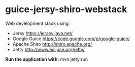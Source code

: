 guice-jersy-shiro-webstack
==========================

Web development stack using:

- Jersy https://jersey.java.net/
- Google Guice https://code.google.com/p/google-guice/
- Apache Shiro http://shiro.apache.org/
- Jetty http://www.eclipse.org/jetty/


**Run the application with:** mvn jetty:run


